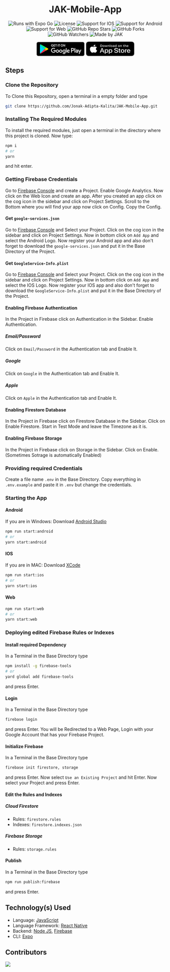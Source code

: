 <div align=center>

# JAK-Mobile-App

![Runs with Expo Go](https://img.shields.io/badge/Runs%20with%20Expo%20Go-000.svg?style=for-the-badge&logo=EXPO&labelColor=f3f3f3&logoColor=000)
![License](https://img.shields.io/github/license/Jonak-Adipta-Kalita/JAK-Mobile-App?style=for-the-badge)
![Support for IOS](https://img.shields.io/badge/iOS-4630EB.svg?style=for-the-badge&logo=APPLE&labelColor=999999&logoColor=fff)
![Support for Android](https://img.shields.io/badge/Android-4630EB.svg?style=for-the-badge&logo=ANDROID&labelColor=A4C639&logoColor=fff)
![Support for Web](https://img.shields.io/badge/web-4630EB.svg?style=for-the-badge&logo=GOOGLE-CHROME&labelColor=4285F4&logoColor=fff)
![GitHub Repo Stars](https://img.shields.io/github/stars/Jonak-Adipta-Kalita/JAK-Mobile-App?style=for-the-badge)
![GitHub Forks](https://img.shields.io/github/forks/Jonak-Adipta-Kalita/JAK-Mobile-App?style=for-the-badge)
![GitHub Watchers](https://img.shields.io/github/watchers/Jonak-Adipta-Kalita/JAK-Mobile-App?style=for-the-badge)
![Made by JAK](https://img.shields.io/badge/BeastNight%20TV-Made%20by%20JAK-blue?style=for-the-badge)

[![Get it on Google Play](https://github.com/Jonak-Adipta-Kalita/JAK-Mobile-App/blob/main/assets/images/downloadButtons/google-play.png?raw=true, "Get it on Google Play")]()
[![Download on the App Store](https://github.com/Jonak-Adipta-Kalita/JAK-Mobile-App/raw/main/assets/images/downloadButtons/app-store.png?raw=true, "Download on the App Store")]()

</div>

## Steps

### Clone the Repository

To Clone this Repository, open a terminal in a empty folder and type

```bash
git clone https://github.com/Jonak-Adipta-Kalita/JAK-Mobile-App.git
```

### Installing The Required Modules

To install the required modules, just open a terminal in the directory where this
project is cloned. Now type:

```bash
npm i
# or
yarn
```

and hit enter.

### Getting Firebase Credentials

Go to [Firebase Console](http://console.firebase.google.com/) and create a Project. Enable
Google Analytics. Now click on the Web Icon and create an app. After you created an app
click on the cog icon in the sidebar and click on Project Settings. Scroll to the Bottom
where you will find your app now click on Config. Copy the Config.

#### Get `google-services.json`

Go to [Firebase Console](http://console.firebase.google.com/) and Select your Project.
Click on the cog icon in the sidebar and click on Project Settings. Now in bottom click on
`Add App` and select the Android Logo. Now register your Android app and also don't forget to
download the `google-services.json` and put it in the Base Directory of the Project.

#### Get `GoogleService-Info.plist`

Go to [Firebase Console](http://console.firebase.google.com/) and Select your Project.
Click on the cog icon in the sidebar and click on Project Settings. Now in bottom click on
`Add App` and select the IOS Logo. Now register your IOS app and also don't forget to
download the `GoogleService-Info.plist` and put it in the Base Directory of the Project.

#### Enabling Firebase Authentication

In the Project in Firebase click on Authentication in the Sidebar. Enable
Authentication.

##### Email/Password

Click on `Email/Password` in the Authentication tab and Enable It.

##### Google

Click on `Google` in the Authentication tab and Enable It.

##### Apple

Click on `Apple` in the Authentication tab and Enable It.

#### Enabling Firestore Database

In the Project in Firebase click on Firestore Database in the Sidebar. Click on Enable
Firestore. Start in Test Mode and leave the Timezone as it is.

#### Enabling Firebase Storage

In the Project in Firebase click on Storage in the Sidebar. Click on Enable.
(Sometimes Sotrage is automatically Enabled)

### Providing required Credentials

Create a file name `.env` in the Base Directory. Copy everything in `.env.example`
and paste it in `.env` but change the credentials.

### Starting the App

#### Android

If you are in Windows: Download [Android Studio](https://developer.android.com/studio)

```bash
npm run start:android
# or
yarn start:android
```

#### IOS

If you are in MAC: Download [XCode](https://developer.apple.com/xcode/)

```bash
npm run start:ios
# or
yarn start:ios
```

#### Web

```bash
npm run start:web
# or
yarn start:web
```

### Deploying edited Firebase Rules or Indexes

#### Install required Dependency

In a Terminal in the Base Directory type

```bash
npm install -g firebase-tools
# or
yard global add firebase-tools
```

and press Enter.

#### Login

In a Terminal in the Base Directory type

```bash
firebase login
```

and press Enter. You will be Redirected to a Web Page, Login with your Google Account
that has your Firebase Project.

#### Initialize Firebase

In a Terminal in the Base Directory type

```bash
firebase init firestore, storage
```

and press Enter. Now select `Use an Existing Project` and hit Enter. Now select your
Project and press Enter.

#### Edit the Rules and Indexes

##### Cloud Firestore

-   Rules: `firestore.rules`
-   Indexes: `firestore.indexes.json`

##### Firebase Storage

-   Rules: `storage.rules`

#### Publish

In a Terminal in the Base Directory type

```bash
npm run publish:firebase
```

and press Enter.

## Technology(s) Used

-   Language: [JavaScript](https://www.javascript.com/)
-   Language Framework: [React Native](https://reactnative.dev/)
-   Backend: [Node JS](https://nodejs.org/), [Firebase](https://firebase.google.com/)
-   CLI: [Expo](https://expo.io/)

## Contributors

<a href = "https://github.com/Jonak-Adipta-Kalita/JAK-Mobile-App/graphs/contributors">
	<img src = "https://contrib.rocks/image?repo=Jonak-Adipta-Kalita/JAK-Mobile-App" />
</a>
